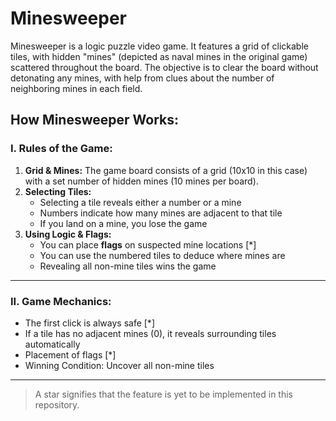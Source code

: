 # Minesweeper

Minesweeper is a logic puzzle video game. It features a grid of clickable tiles, with hidden "mines" (depicted as naval mines in the original game) scattered throughout the board. The objective is to clear the board without detonating any mines, with help from clues about the number of neighboring mines in each field.

## **How Minesweeper Works:**
### I. Rules of the Game:
1. **Grid & Mines:** The game board consists of a grid (10x10 in this case) with a set number of hidden mines (10 mines per board).
2. **Selecting Tiles:**
   - Selecting a tile reveals either a number or a mine
   - Numbers indicate how many mines are adjacent to that tile
   - If you land on a mine, you lose the game
3. **Using Logic & Flags:**
   - You can place **flags** on suspected mine locations [*]
   - You can use the numbered tiles to deduce where mines are
   - Revealing all non-mine tiles wins the game

---
   
### II. Game Mechanics:
- The first click is always safe [*]
- If a tile has no adjacent mines (0), it reveals surrounding tiles automatically 
- Placement of flags [*]
- Winning Condition: Uncover all non-mine tiles

---

> A star signifies that the feature is yet to be implemented in this repository.
